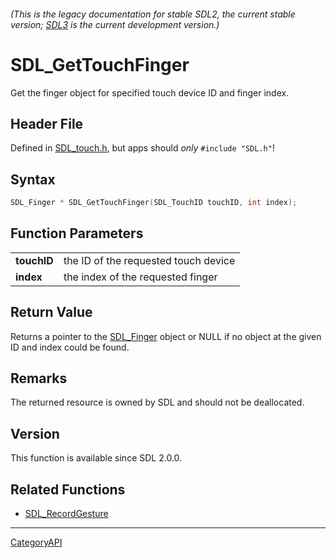 ###### (This is the legacy documentation for stable SDL2, the current stable version; [SDL3](https://wiki.libsdl.org/SDL3/) is the current development version.)
# SDL_GetTouchFinger

Get the finger object for specified touch device ID and finger index.

## Header File

Defined in [SDL_touch.h](https://github.com/libsdl-org/SDL/blob/SDL2/include/SDL_touch.h), but apps should _only_ `#include "SDL.h"`!

## Syntax

```c
SDL_Finger * SDL_GetTouchFinger(SDL_TouchID touchID, int index);

```

## Function Parameters

|                 |                                      |
| --------------- | ------------------------------------ |
| **touchID**     | the ID of the requested touch device |
| **index**       | the index of the requested finger    |

## Return Value

Returns a pointer to the [SDL_Finger](SDL_Finger) object or NULL if no
object at the given ID and index could be found.

## Remarks

The returned resource is owned by SDL and should not be deallocated.

## Version

This function is available since SDL 2.0.0.

## Related Functions

* [SDL_RecordGesture](SDL_RecordGesture)

----
[CategoryAPI](CategoryAPI)


